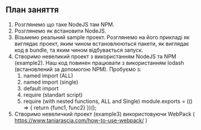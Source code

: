 ## План заняття

1. Розглянемо що таке NodeJS там NPM.
2. Розглянемо як встановити NodeJS.
3. Візьмемо реальний sample проект. Розглянемо на його прикладі як виглядає проект, яким чином встановлюються пакети, як виглядає код в bundle, та яким чином відбувається запуск.
4. Створимо невеликий проект з використанням NodeJS та NPM (example2). Наш код повинен працювати з використанням lodash (встановлений за допомогою NPM). Пробуємо з:
   1. named import (ALL)
   2. named import (single)
   3. default import
   4. require (standart script)
   5. require (with nested functions, ALL and Single) module.exports = (() => { return {func1, func2} })();
5. Створимо невеличкий проект (example3) використовуючи WebPack ( https://www.taniarascia.com/how-to-use-webpack/ )